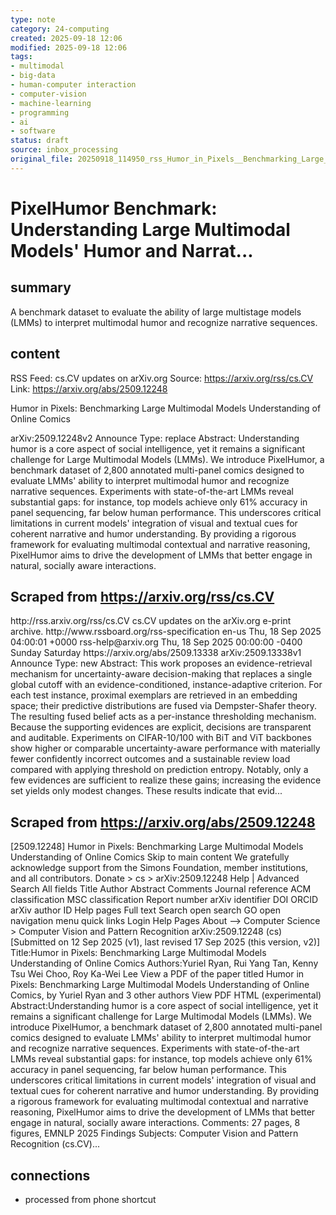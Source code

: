 ```yaml
---
type: note
category: 24-computing
created: 2025-09-18 12:06
modified: 2025-09-18 12:06
tags:
- multimodal
- big-data
- human-computer interaction
- computer-vision
- machine-learning
- programming
- ai
- software
status: draft
source: inbox_processing
original_file: 20250918_114950_rss_Humor_in_Pixels__Benchmarking_Large_Multimodal_Mod.txt
---
```



# PixelHumor Benchmark: Understanding Large Multimodal Models' Humor and Narrat...

## summary
A benchmark dataset to evaluate the ability of large multistage models (LMMs) to interpret multimodal humor and recognize narrative sequences.

## content
RSS Feed: cs.CV updates on arXiv.org
Source: https://arxiv.org/rss/cs.CV
Link: https://arxiv.org/abs/2509.12248

Humor in Pixels: Benchmarking Large Multimodal Models Understanding of Online Comics

arXiv:2509.12248v2 Announce Type: replace Abstract: Understanding humor is a core aspect of social intelligence, yet it remains a significant challenge for Large Multimodal Models (LMMs). We introduce PixelHumor, a benchmark dataset of 2,800 annotated multi-panel comics designed to evaluate LMMs' ability to interpret multimodal humor and recognize narrative sequences. Experiments with state-of-the-art LMMs reveal substantial gaps: for instance, top models achieve only 61% accuracy in panel sequencing, far below human performance. This underscores critical limitations in current models' integration of visual and textual cues for coherent narrative and humor understanding. By providing a rigorous framework for evaluating multimodal contextual and narrative reasoning, PixelHumor aims to drive the development of LMMs that better engage in natural, socially aware interactions.

## Scraped from https://arxiv.org/rss/cs.CV
<?xml version='1.0' encoding='UTF-8'?>
<rss xmlns:arxiv="http://arxiv.org/schemas/atom" xmlns:dc="http://purl.org/dc/elements/1.1/" xmlns:atom="http://www.w3.org/2005/Atom" xmlns:content="http://purl.org/rss/1.0/modules/content/" version="2.0">
  <channel>
    <title>cs.CV updates on arXiv.org</title>
    <link>http://rss.arxiv.org/rss/cs.CV</link>
    <description>cs.CV updates on the arXiv.org e-print archive.</description>
    <atom:link href="http://rss.arxiv.org/rss/cs.CV" rel="self" type="application/rss+xml"/>
    <docs>http://www.rssboard.org/rss-specification</docs>
    <language>en-us</language>
    <lastBuildDate>Thu, 18 Sep 2025 04:00:01 +0000</lastBuildDate>
    <managingEditor>rss-help@arxiv.org</managingEditor>
    <pubDate>Thu, 18 Sep 2025 00:00:00 -0400</pubDate>
    <skipDays>
      <day>Sunday</day>
      <day>Saturday</day>
    </skipDays>
    <item>
      <title>Proximity-Based Evidence Retrieval for Uncertainty-Aware Neural Networks</title>
      <link>https://arxiv.org/abs/2509.13338</link>
      <description>arXiv:2509.13338v1 Announce Type: new 
Abstract: This work proposes an evidence-retrieval mechanism for uncertainty-aware decision-making that replaces a single global cutoff with an evidence-conditioned, instance-adaptive criterion. For each test instance, proximal exemplars are retrieved in an embedding space; their predictive distributions are fused via Dempster-Shafer theory. The resulting fused belief acts as a per-instance thresholding mechanism. Because the supporting evidences are explicit, decisions are transparent and auditable. Experiments on CIFAR-10/100 with BiT and ViT backbones show higher or comparable uncertainty-aware performance with materially fewer confidently incorrect outcomes and a sustainable review load compared with applying threshold on prediction entropy. Notably, only a few evidences are sufficient to realize these gains; increasing the evidence set yields only modest changes. These results indicate that evid...


## Scraped from https://arxiv.org/abs/2509.12248
[2509.12248] Humor in Pixels: Benchmarking Large Multimodal Models Understanding of Online Comics Skip to main content We gratefully acknowledge support from the Simons Foundation, member institutions, and all contributors. Donate &gt; cs &gt; arXiv:2509.12248 Help | Advanced Search All fields Title Author Abstract Comments Journal reference ACM classification MSC classification Report number arXiv identifier DOI ORCID arXiv author ID Help pages Full text Search open search GO open navigation menu quick links Login Help Pages About --> Computer Science > Computer Vision and Pattern Recognition arXiv:2509.12248 (cs) [Submitted on 12 Sep 2025 (v1), last revised 17 Sep 2025 (this version, v2)] Title:Humor in Pixels: Benchmarking Large Multimodal Models Understanding of Online Comics Authors:Yuriel Ryan, Rui Yang Tan, Kenny Tsu Wei Choo, Roy Ka-Wei Lee View a PDF of the paper titled Humor in Pixels: Benchmarking Large Multimodal Models Understanding of Online Comics, by Yuriel Ryan and 3 other authors View PDF HTML (experimental) Abstract:Understanding humor is a core aspect of social intelligence, yet it remains a significant challenge for Large Multimodal Models (LMMs). We introduce PixelHumor, a benchmark dataset of 2,800 annotated multi-panel comics designed to evaluate LMMs&#39; ability to interpret multimodal humor and recognize narrative sequences. Experiments with state-of-the-art LMMs reveal substantial gaps: for instance, top models achieve only 61% accuracy in panel sequencing, far below human performance. This underscores critical limitations in current models&#39; integration of visual and textual cues for coherent narrative and humor understanding. By providing a rigorous framework for evaluating multimodal contextual and narrative reasoning, PixelHumor aims to drive the development of LMMs that better engage in natural, socially aware interactions. Comments: 27 pages, 8 figures, EMNLP 2025 Findings Subjects: Computer Vision and Pattern Recognition (cs.CV)...


## connections
- processed from phone shortcut
